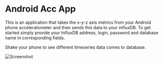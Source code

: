 # Android Acc App

This is an application that takes the x-y-z axis metrics from your Android phone acceleratometer and then sends this data to your influxDB.
To get started simply provide your InfluxDB address, login, password and database name in corresponding fields.

Shake your phone to see different timeseries data comes to database. 

![Screenshot](https://user-images.githubusercontent.com/3668959/37643733-90480804-2c32-11e8-85c7-193e29baeea4.png)
